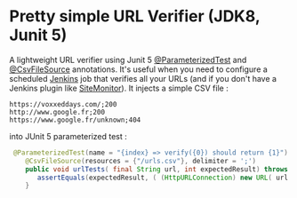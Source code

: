 # Pretty simple URL Verifier (JDK8, Junit 5)

A lightweight URL verifier using Junit 5 [@ParameterizedTest](http://junit.org/junit5/docs/current/user-guide/#writing-tests-parameterized-tests) and [@CsvFileSource](http://junit.org/junit5/docs/current/user-guide/#writing-tests-parameterized-tests-sources-CsvFileSource) annotations. It's useful when you need to configure a scheduled [Jenkins](https://jenkins-ci.org/) job that verifies all your URLs (and if you don't have a Jenkins plugin like [SiteMonitor](https://plugins.jenkins.io/sitemonitor)). It injects a simple CSV file :

```csv
https://voxxeddays.com/;200
http://www.google.fr;200
https://www.google.fr/unknown;404
```

into JUnit 5 parameterized test :

```java
 @ParameterizedTest(name = "{index} => verify({0}) should return {1}")
    @CsvFileSource(resources = {"/urls.csv"}, delimiter = ';')
    public void urlTests( final String url, int expectedResult) throws IOException {
       assertEquals(expectedResult, ( (HttpURLConnection) new URL( url ).openConnection()).getResponseCode() );
    }
```
